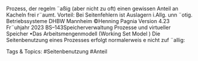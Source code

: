 Prozess, der regelm ¨aßig (aber nicht zu oft) einen gewissen Anteil an Kacheln frei r¨aumt.
Vorteil: Bei Seitenfehlern ist Auslagern i.Allg. unn ¨otig.
Betriebssysteme DHBW Mannheim ©Henning Pagnia Version 4.23 Fr¨uhjahr 2023 BS–143Speicherverwaltung Prozesse und virtueller Speicher
•Das Arbeitsmengenmodell (Working Set Model )
Die Seitenbenutzung eines Prozesses erfolgt normalerweis e nicht zuf ¨allig:

   Tags & Topics:
   #Seitenbenutzung
   #Anteil